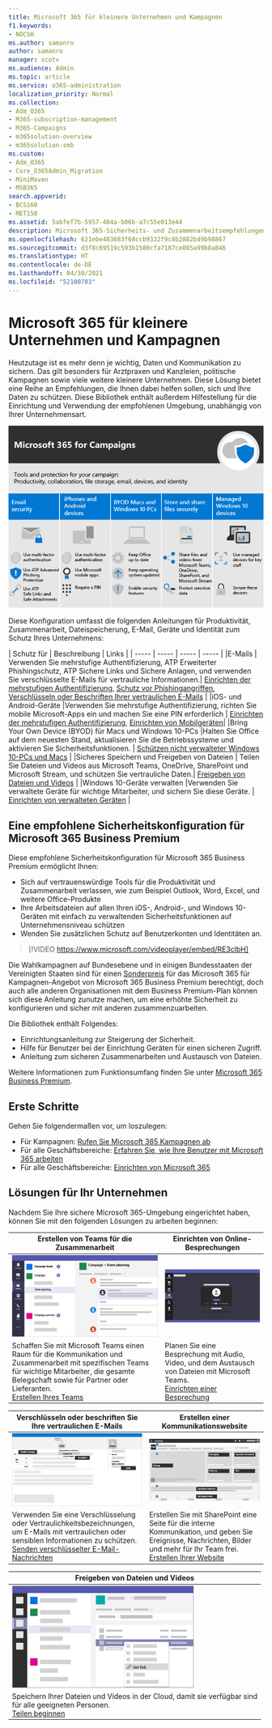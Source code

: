 ```yaml
---
title: Microsoft 365 für kleinere Unternehmen und Kampagnen
f1.keywords:
- NOCSH
ms.author: samanro
author: samanro
manager: scotv
ms.audience: Admin
ms.topic: article
ms.service: o365-administration
localization_priority: Normal
ms.collection:
- Adm_O365
- M365-subscription-management
- M365-Campaigns
- m365solution-overview
- m365solution-smb
ms.custom:
- Adm_O365
- Core_O365Admin_Migration
- MiniMaven
- MSB365
search.appverid:
- BCS160
- MET150
ms.assetid: 5abfef7b-5957-484a-b06b-a7c55e013e44
description: Microsoft 365-Sicherheits- und Zusammenarbeitsempfehlungen für kleinere Unternehmen, einschließlich kleinerer Firmen, Praxen und politischer Kampagnen.
ms.openlocfilehash: 621ebe483683f68ccb9332f9c8b2802bd9b98867
ms.sourcegitcommit: d3f8c69519c593b1580cfa7187ce085a99b8a846
ms.translationtype: HT
ms.contentlocale: de-DE
ms.lasthandoff: 04/30/2021
ms.locfileid: "52100783"
---
```

<a name="microsoft-365-for-smaller-businesses-and-campaigns"></a>Microsoft 365 für kleinere Unternehmen und Kampagnen
===========================

Heutzutage ist es mehr denn je wichtig, Daten und Kommunikation zu sichern. Das gilt besonders für Arztpraxen und Kanzleien, politische Kampagnen sowie viele weitere kleinere Unternehmen. Diese Lösung bietet eine Reihe an Empfehlungen, die Ihnen dabei helfen sollen, sich und Ihre Daten zu schützen. Diese Bibliothek enthält außerdem Hilfestellung für die Einrichtung und Verwendung der empfohlenen Umgebung, unabhängig von Ihrer Unternehmensart.


![Microsoft 365 Business Premium schützt Ihre Tools für Produktivität und Zusammenarbeit, Ihren Datenspeicher sowie Ihre E-Mails, Geräte und Identitäten](../media/M365-WhatIsIt-SecurityFocus.png)

Diese Konfiguration umfasst die folgenden Anleitungen für Produktivität, Zusammenarbeit, Dateispeicherung, E-Mail, Geräte und Identität zum Schutz Ihres Unternehmens:

| Schutz für | Beschreibung | Links |
| ----- | ----- | ----- | ----- |
|E-Mails | Verwenden Sie mehrstufige Authentifizierung, ATP Erweiterter Phishingschutz, ATP Sichere Links und Sichere Anlagen, und verwenden Sie verschlüsselte E-Mails für vertrauliche Informationen.| [Einrichten der mehrstufigen Authentifizierung](m365-campaigns-multifactor-authenication.md), [Schutz vor Phishingangriffen](m365-campaigns-phishing-and-attacks.md), [Verschlüsseln oder Beschriften Ihrer vertraulichen E-Mails](send-encrypted-email.md) |
|iOS- und Android-Geräte |Verwenden Sie mehrstufige Authentifizierung, richten Sie mobile Microsoft-Apps ein und machen Sie eine PIN erforderlich | [Einrichten der mehrstufigen Authentifizierung](m365-campaigns-multifactor-authenication.md), [Einrichten von Mobilgeräten](../business/set-up-mobile-devices.md?toc=/microsoft-365/campaigns/toc.json)|
|Bring Your Own Device (BYOD) für Macs und Windows 10-PCs |Halten Sie Office auf dem neuesten Stand, aktualisieren Sie die Betriebssysteme und aktivieren Sie Sicherheitsfunktionen. | [Schützen nicht verwalteter Windows 10-PCs und Macs](m365-campaigns-protect-pcs-macs.md) |
|Sicheres Speichern und Freigeben von Dateien | Teilen Sie Dateien und Videos aus Microsoft Teams, OneDrive, SharePoint und Microsoft Stream, und schützen Sie vertrauliche Daten.| [Freigeben von Dateien und Videos](share-files-and-videos.md) |
|Windows 10-Geräte verwalten |Verwenden Sie verwaltete Geräte für wichtige Mitarbeiter, und sichern Sie diese Geräte. | [Einrichten von verwalteten Geräten](../business/set-up-windows-devices.md?toc=/microsoft-365/campaigns/toc.json) |

<a name="a-recommended-security-configuration-for-microsoft-365-business-premium"></a>Eine empfohlene Sicherheitskonfiguration für Microsoft 365 Business Premium
------------------------------------

Diese empfohlene Sicherheitskonfiguration für Microsoft 365 Business Premium ermöglicht Ihnen:

- Sich auf vertrauenswürdige Tools für die Produktivität und Zusammenarbeit verlassen, wie zum Beispiel Outlook, Word, Excel, und weitere Office-Produkte
- Ihre Arbeitsdateien auf allen Ihren iOS-, Android-, und Windows 10-Geräten mit einfach zu verwaltenden Sicherheitsfunktionen auf Unternehmensniveau schützen
- Wenden Sie zusätzlichen Schutz auf Benutzerkonten und Identitäten an.

> [!VIDEO https://www.microsoft.com/videoplayer/embed/RE3clbH]

Die Wahlkampagnen auf Bundesebene und in einigen Bundesstaaten der Vereinigten Staaten sind für einen [Sonderpreis](get-microsoft-365-campaigns.md) für das Microsoft 365 für Kampagnen-Angebot von Microsoft 365 Business Premium berechtigt, doch auch alle anderen Organisationen mit dem Business Premium-Plan können sich diese Anleitung zunutze machen, um eine erhöhte Sicherheit zu konfigurieren und sicher mit anderen zusammenzuarbeiten.

Die Bibliothek enthält Folgendes:

- Einrichtungsanleitung zur Steigerung der Sicherheit.
- Hilfe für Benutzer bei der Einrichtung Geräten für einen sicheren Zugriff.
- Anleitung zum sicheren Zusammenarbeiten und Austausch von Dateien.

Weitere Informationen zum Funktionsumfang finden Sie unter [Microsoft 365 Business Premium](https://www.microsoft.com/microsoft-365/business).

<a name="get-started"></a>Erste Schritte
--------------------------

Gehen Sie folgendermaßen vor, um loszulegen:

- Für Kampagnen: [Rufen Sie Microsoft 365 Kampagnen ab](get-microsoft-365-campaigns.md)
- Für alle Geschäftsbereiche: [Erfahren Sie, wie Ihre Benutzer mit Microsoft 365 arbeiten](m365-campaigns-users.md)
- Für alle Geschäftsbereiche: [Einrichten von Microsoft 365](microsoft-365-campaigns-setup-overview.md)

<a name="solutions-for-your-business"></a>Lösungen für Ihr Unternehmen
--------------------------

Nachdem Sie Ihre sichere Microsoft 365-Umgebung eingerichtet haben, können Sie mit den folgenden Lösungen zu arbeiten beginnen:

| Erstellen von Teams für die Zusammenarbeit | Einrichten von Online-Besprechungen |
| ------------- | ------------- |
| ![einer SharePoint-Kommunikationswebsite](../media/sm-m365-democracy-teams-collab.png) | ![einer Onlinebesprechung](../media/m365-democracy-teams-meetings.png) |
| Schaffen Sie mit Microsoft Teams einen Raum für die Kommunikation und Zusammenarbeit mit spezifischen Teams für wichtige Mitarbeiter, die gesamte Belegschaft sowie für Partner oder Lieferanten.<br>[Erstellen Ihres Teams](create-teams-for-collaboration.md) | Planen Sie eine Besprechung mit Audio, Video, und dem Austausch von Dateien mit Microsoft Teams.<br>[Einrichten einer Besprechung](set-up-meetings.md) |

| Verschlüsseln oder beschriften Sie Ihre vertraulichen E-Mails | Erstellen einer Kommunikationswebsite |
| ------------- | ------------- |
| ![Verschlüsselte und bezeichnete E-Mails](../media/sm-m365-campaign-email-encrypt.png) | ![eine SharePoint-Kommunikationswebsite](../media/sm-m365-democracy-comms-site.png) |
| Verwenden Sie eine Verschlüsselung oder Vertraulichkeitsbezeichnungen, um E-Mails mit vertraulichen oder sensiblen Informationen zu schützen.<br>[Senden verschlüsselter E-Mail-Nachrichten](send-encrypted-email.md) | Erstellen Sie mit SharePoint eine Seite für die interne Kommunikation, und geben Sie Ereignisse, Nachrichten, Bilder und mehr für Ihr Team frei.<br>[Erstellen Ihrer Website](create-communications-site.md) |

| Freigeben von Dateien und Videos |
| ------------- |
| ![Teilen einer Datei in Microsoft Teams](../media/m365-democracy-teams-sharefiles.png) |
| Speichern Ihrer Dateien und Videos in der Cloud, damit sie verfügbar sind <br>für alle geeigneten Personen.<br>[Teilen beginnen](share-files-and-videos.md) |
